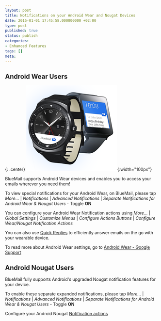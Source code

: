 ```yaml
---
layout: post
title: Notifications on your Android Wear and Nougat Devices
date: 2015-01-01 17:45:58.000000000 +02:00
type: post
published: true
status: publish
categories:
- Enhanced Features
tags: []
meta:
---
```


## Android Wear Users

{: .center}
![Android Wear BlueMail](/assets/android_wear_smart_watch_blue.png){:width="100px"}

BlueMail supports Android Wear devices and enables you to access your emails wherever you need them!

To view special notifications for your Android Wear, on BlueMail, please tap *More...* \| *Notifications* \| *Advanced Notifications* \| *Separate Notifications for Android Wear &amp; Nougat Users* - Toggle **ON**

You can configure your Android Wear Notification actions using *More...* \| *Global Settings* \| *Customize Menus* \| *Configure Actions Buttons* \| *Configure Wear/Nougat Notification Actions*

You can also use [Quick Replies](/use-quick-replies/) to efficiently answer emails on the go with your wearable device.

To read more about Android Wear settings, go to [Android Wear - Google Support](https://support.google.com/androidwear/answer/6056843?hl=en/)

## Android Nougat Users

BlueMail fully supports Android's upgraded Nougat notification features for your device.

To enable these separate expanded notifications, please tap *More...* \| *Notifications* \| *Advanced Notifications* \| *Separate Notifications for Android Wear &amp; Nougat Users* - Toggle **ON**

Configure your Android Nougat [Notification actions](/notifications-actions/)